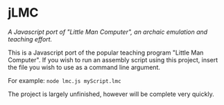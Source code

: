 # jLMC
*A Javascript port of "Little Man Computer", an archaic emulation and teaching effort.*

This is a Javascript port of the popular teaching program "Little Man Computer".
If you wish to run an assembly script using this project, insert the file you wish to use as a command line argument.

For example:
`node lmc.js myScript.lmc`

The project is largely unfinished, however will be complete very quickly.
